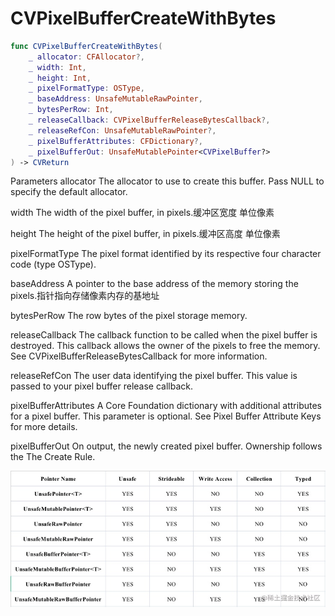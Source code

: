 #  CVPixelBufferCreateWithBytes
```swift
func CVPixelBufferCreateWithBytes(
    _ allocator: CFAllocator?,
    _ width: Int,
    _ height: Int,
    _ pixelFormatType: OSType,
    _ baseAddress: UnsafeMutableRawPointer,
    _ bytesPerRow: Int,
    _ releaseCallback: CVPixelBufferReleaseBytesCallback?,
    _ releaseRefCon: UnsafeMutableRawPointer?,
    _ pixelBufferAttributes: CFDictionary?,
    _ pixelBufferOut: UnsafeMutablePointer<CVPixelBuffer?>
) -> CVReturn

```
Parameters
allocator
The allocator to use to create this buffer. Pass NULL to specify the default allocator.

width
The width of the pixel buffer, in pixels.缓冲区宽度 单位像素

height
The height of the pixel buffer, in pixels.缓冲区高度 单位像素

pixelFormatType
The pixel format identified by its respective four character code (type OSType).

baseAddress
A pointer to the base address of the memory storing the pixels.指针指向存储像素内存的基地址

bytesPerRow
The row bytes of the pixel storage memory.

releaseCallback
The callback function to be called when the pixel buffer is destroyed. This callback allows the owner of the pixels to free the memory. See CVPixelBufferReleaseBytesCallback for more information.

releaseRefCon
The user data identifying the pixel buffer. This value is passed to your pixel buffer release callback.

pixelBufferAttributes
A Core Foundation dictionary with additional attributes for a pixel buffer. This parameter is optional. See Pixel Buffer Attribute Keys for more details.

pixelBufferOut
On output, the newly created pixel buffer. Ownership follows the The Create Rule.

![](media/16655776805248.jpg)
